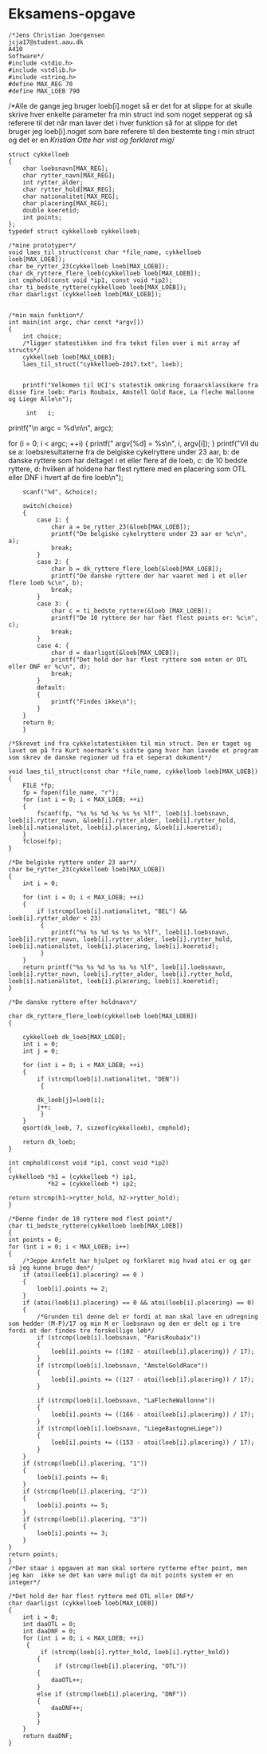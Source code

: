 # Eksamens-opgave

    /*Jens Christian Joergensen
    jcja17@student.aau.dk
    A410
    Software*/
    #include <stdio.h>
    #include <stdlib.h>
    #include <string.h>
    #define MAX_REG 70
    #define MAX_LOEB 790

/*Alle de gange jeg bruger loeb[i].noget så er det for at slippe for at skulle skrive hver enkelte parameter fra min struct ind som noget sepperat og så referere til det når man laver det i hver funktion så for at slippe for det bruger jeg loeb[i].noget som bare referere til den bestemte ting i min struct og det er en *Kristian Otte har vist og forklaret mig*/
    
    struct cykkelloeb
    {
        char loebsnavn[MAX_REG];
        char rytter_navn[MAX_REG];
        int rytter_alder;
        char rytter_hold[MAX_REG];
        char nationalitet[MAX_REG];
        char placering[MAX_REG];
        double koeretid;
        int points;
    };
    typedef struct cykkelloeb cykkelloeb;

    /*mine prototyper*/
    void laes_til_struct(const char *file_name, cykkelloeb loeb[MAX_LOEB]);
    char be_rytter_23(cykkelloeb loeb[MAX_LOEB]);
    char dk_ryttere_flere_loeb(cykkelloeb loeb[MAX_LOEB]);
    int cmphold(const void *ip1, const void *ip2);
    char ti_bedste_ryttere(cykkelloeb loeb[MAX_LOEB]);
    char daarligst (cykkelloeb loeb[MAX_LOEB]);
    
    
    /*min main funktion*/
    int main(int argc, char const *argv[])
    {
        int choice;
        /*ligger statestikken ind fra tekst filen over i mit array af structs*/
        cykkelloeb loeb[MAX_LOEB];
        laes_til_struct("cykkelloeb-2017.txt", loeb);


        printf("Velkomen til UCI's statestik omkring foraarsklassikere fra disse fire loeb: Paris Roubaix, Amstell Gold Race, La fleche Wallonne og Liege Alle\n");

         int   i;

   printf("\n  argc = %d\n\n", argc);

   for (i = 0; i < argc; ++i)
    {
      printf("   argv[%d] = %s\n", i, argv[i]);
    }
        printf("Vil du se a: loebsresultaterne fra de belgiske cykelryttere under 23 aar, b: de danske ryttere som har deltaget i et eller flere af de loeb, c: de 10 bedste ryttere, d: hvilken af holdene har flest ryttere med en placering som OTL eller DNF i hvert af de fire loeb\n");

        scanf("%d", &choice);
        
        switch(choice)
        {
            case 1: {
                char a = be_rytter_23(&loeb[MAX_LOEB]);
                printf("De belgiske cykelryttere under 23 aar er %c\n", a);
                break;
            }
            case 2: {
                char b = dk_ryttere_flere_loeb(&loeb[MAX_LOEB]);
                printf("De danske ryttere der har vaaret med i et eller flere loeb %c\n", b);
                break;
            }
            case 3: {
                char c = ti_bedste_ryttere(&loeb [MAX_LOEB]);
                printf("De 10 ryttere der har fået flest points er: %c\n", c);
                break;
            }
            case 4: {
                char d = daarligst(&loeb[MAX_LOEB]);
                printf("Det hold der har flest ryttere som enten er OTL eller DNF er %c\n", d);
                break;
            }
            default:
            {
                printf("Findes ikke\n");
            }
        }
        return 0;
        }

    /*Skrevet ind fra cykkelstatestikken til min struct. Den er taget og lavet om på fra Kurt noermark's sidste gang hvor han lavede et program som skrev de danske regioner ud fra et seperat dokument*/

    void laes_til_struct(const char *file_name, cykkelloeb loeb[MAX_LOEB])
    {
        FILE *fp;
        fp = fopen(file_name, "r");
        for (int i = 0; i < MAX_LOEB; ++i)
        {
            fscanf(fp, "%s %s %d %s %s %s %lf", loeb[i].loebsnavn, loeb[i].rytter_navn, &loeb[i].rytter_alder, loeb[i].rytter_hold, loeb[i].nationalitet, loeb[i].placering, &loeb[i].koeretid);
        }
        fclose(fp);
    }

    /*De belgiske ryttere under 23 aar*/
    char be_rytter_23(cykkelloeb loeb[MAX_LOEB])
    {
        int i = 0;

        for (int i = 0; i < MAX_LOEB; ++i)
        {
            if (strcmp(loeb[i].nationalitet, "BEL") && loeb[i].rytter_alder < 23)
             {
                printf("%s %s %d %s %s %s %lf", loeb[i].loebsnavn, loeb[i].rytter_navn, loeb[i].rytter_alder, loeb[i].rytter_hold, loeb[i].nationalitet, loeb[i].placering, loeb[i].koeretid);
             }
        }
        return printf("%s %s %d %s %s %s %lf", loeb[i].loebsnavn, loeb[i].rytter_navn, loeb[i].rytter_alder, loeb[i].rytter_hold, loeb[i].nationalitet, loeb[i].placering, loeb[i].koeretid);
    }

    /*De danske ryttere efter holdnavn*/

    char dk_ryttere_flere_loeb(cykkelloeb loeb[MAX_LOEB])
    {

        cykkelloeb dk_loeb[MAX_LOEB];
        int i = 0;
        int j = 0;

        for (int i = 0; i < MAX_LOEB; ++i)
        {
            if (strcmp(loeb[i].nationalitet, "DEN"))
             {

            dk_loeb[j]=loeb[i];
            j++;
             }
        }
        qsort(dk_loeb, 7, sizeof(cykkelloeb), cmphold);

        return dk_loeb;
    }

    int cmphold(const void *ip1, const void *ip2)
    {
    cykkelloeb *h1 = (cykkelloeb *) ip1,
               *h2 = (cykkelloeb *) ip2;

    return strcmp(h1->rytter_hold, h2->rytter_hold);
    }
    
    /*Denne finder de 10 ryttere med flest point*/
    char ti_bedste_ryttere(cykkelloeb loeb[MAX_LOEB])
    {
    int points = 0;
    for (int i = 0; i < MAX_LOEB; i++)
    {
        /*Jeppe Arnfelt har hjulpet og forklaret mig hvad atoi er og gør så jeg kunne bruge den*/
        if (atoi(loeb[i].placering) == 0 )
        {
            loeb[i].points += 2;
        }
        if (atoi(loeb[i].placering) == 0 && atoi(loeb[i].placering) == 0)
        {
            /*Grunden til denne del er fordi at man skal lave en udregning som hedder (M-P)/17 og min M er loebsnavn og den er delt op i tre fordi at der findes tre forskellige løb*/
            if (strcmp(loeb[i].loebsnavn, "ParisRoubaix"))
            {
                loeb[i].points += ((102 - atoi(loeb[i].placering)) / 17);
            }
            if (strcmp(loeb[i].loebsnavn, "AmstelGoldRace"))
            {
                loeb[i].points += ((127 - atoi(loeb[i].placering)) / 17);
            }

            if (strcmp(loeb[i].loebsnavn, "LaFlecheWallonne"))
            {
                loeb[i].points += ((166 - atoi(loeb[i].placering)) / 17);
            }
            if (strcmp(loeb[i].loebsnavn, "LiegeBastogneLiege"))
            {
                loeb[i].points += ((153 - atoi(loeb[i].placering)) / 17);
            }
        }
        if (strcmp(loeb[i].placering, "1"))
        {
            loeb[i].points += 8;
        }
        if (strcmp(loeb[i].placering, "2"))
        {
            loeb[i].points += 5;
        }
        if (strcmp(loeb[i].placering, "3"))
        {
            loeb[i].points += 3;
        }
    }
    return points;
    }
    /*Der staar i opgaven at man skal sortere rytterne efter point, men jeg kan  ikke se det kan være muligt da mit points system er en integer*/

    /*Det hold der har flest ryttere med OTL eller DNF*/
    char daarligst (cykkelloeb loeb[MAX_LOEB])
    {
        int i = 0;
        int daaOTL = 0;
        int daaDNF = 0;
        for (int i = 0; i < MAX_LOEB; ++i)
         {
             if (strcmp(loeb[i].rytter_hold, loeb[i].rytter_hold))
            {
                 if (strcmp(loeb[i].placering, "OTL"))
            {
                daaOTL++;
            }
            else if (strcmp(loeb[i].placering, "DNF"))
            {
                daaDNF++;
            }
            }
        }
        return daaDNF;
    }
